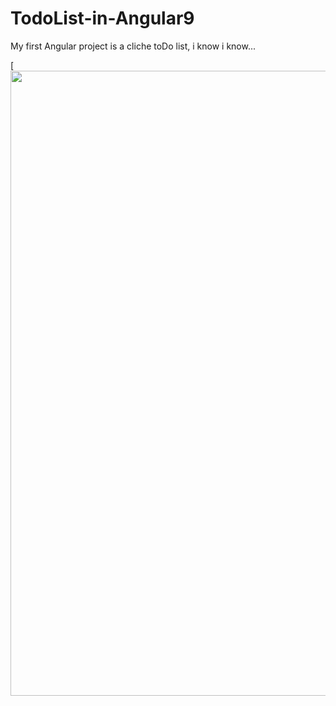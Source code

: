 # TodoList-in-Angular9
 My first Angular project is a cliche toDo list, i know i know...
 
 [<img src="https://ibb.co/pfFLZmy" alt="" width="1000" />
